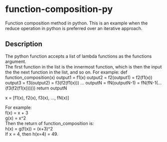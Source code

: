 # function-composition-py
Function composition method in python. This is an example when the reduce operation in python is preferred over an iterative approach.

## Description
The python function accepts a list of lambda functions as the functions argument.  
The first function in the list is the innermost function, which is then the input the the next function in the list, and so on. For example:
def function_composition(x)
    output1 = f1(x)
    output2 = f2(output1) = f2(f1(x))
    output3 = f3(output2) = f3(f2(f1(x)))
    ...
    outputN = fN(outputN-1) = fN(fN-1(...(f3(f2(f1(x))))))
    return outputN

x = [f1(x), f2(x), f3(x), ..., fN(x)]

For example:  
f(x) = x + 3  
g(x) = x^2  
Then the return of function_composition is:  
h(x) = g(f(x)) = (x+3)^2  
If x = 4, then h(x=4) = 49.  
